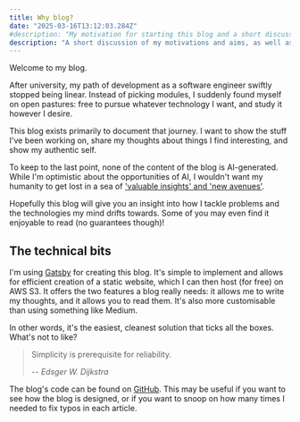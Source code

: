 ```yaml
---
title: Why blog?
date: "2025-03-16T13:12:03.284Z"
#description: "My motivation for starting this blog and a short discussion of its aims."
description: "A short discussion of my motivations and aims, as well as an overview of the technology I'm using to host this blog."
---
```


Welcome to my blog.

After university, my path of development as a software engineer swiftly stopped being linear. Instead of picking modules, 
I suddenly found myself on open pastures: free to pursue whatever technology I want, and study it however I desire.

This blog exists primarily to document that journey. I want to show the stuff I've been working on, share my thoughts about
things I find interesting, and show my authentic self.

To keep to the last point, none of the content of the blog is AI-generated. 
While I'm optimistic about the opportunities of AI, I wouldn't want my humanity to get lost in a sea of ['valuable insights' and 'new avenues'](https://gptzero.me/ai-vocabulary). 

Hopefully this blog will give you an insight into how I tackle problems and the technologies my mind drifts 
towards. Some of you may even find it enjoyable to read (no guarantees though)!

## The technical bits

I'm using [Gatsby](https://www.gatsbyjs.com/) for creating this blog. It's simple to implement and allows for efficient
creation of a static website, which I can then host (for free) on AWS S3. It offers the two features
a blog really needs: it allows me to write my thoughts, and it allows you to read them. It's also more customisable than
using something like Medium.

In other words, it's the easiest, cleanest solution that ticks all the boxes. What's not to like?

> Simplicity is prerequisite for reliability.
> 
> -- <cite>Edsger W. Dijkstra</cite>

The blog's code can be found on [GitHub](). This may be useful if you want to see how the blog is designed, or if you 
want to snoop on how many times I needed to fix typos in each article.